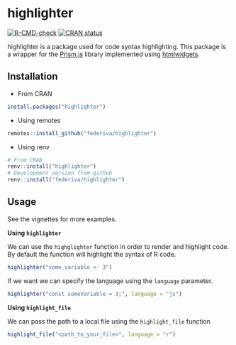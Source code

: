 # highlighter
<!-- badges: start -->
[![R-CMD-check](https://github.com/federiva/highlighter/actions/workflows/R-CMD-check.yaml/badge.svg)](https://github.com/federiva/highlighter/actions/workflows/R-CMD-check.yaml)
[![CRAN status](https://www.r-pkg.org/badges/version/highlighter)](https://CRAN.R-project.org/package=highlighter)
<!-- badges: end -->

highlighter is a package used for code syntax highlighting. This package is a  wrapper for the 
[Prism.js](https://prismjs.com/index.html) library implemented using [htmlwidgets](https://www.htmlwidgets.org/).
  
## Installation
* From CRAN
```R
install.packages("highlighter")
```

* Using remotes
```R
remotes::install_github("federiva/highlighter")
```

* Using renv
```R
# From CRAN
renv::install("highlighter")
# Development version from github
renv::install("federiva/highlighter")
```

## Usage
See the vignettes for more examples.

**Using `highlighter`**
  
We can use the `highglighter` function in order to render and highlight code. By default the function will highlight the 
syntax of R code.

```R
highlighter("some_variable <- 3")
```

If we want we can specify the language using the `language` parameter.

```R
highlighter("const someVariable = 3;", language = "js")
```

**Using `highlight_file`**
  
We can pass the path to a local file using the `highlight_file` function

```R
highlight_file("<path_to_your_file>", language = "r")
```
